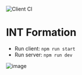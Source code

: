 ![Client CI](https://github.com/StephenEisen/intformation-website/workflows/Client%20CI/badge.svg?branch=master)

# INT Formation

- Run client: `npm run start`
- Run server: `npm run dev`


![image](https://github.com/StephenEisen/intformation-website/assets/9820981/37807ca9-4382-48b7-be53-1bbba51a2274)
